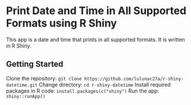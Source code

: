 # Print Date and Time in All Supported Formats using R Shiny

This app is a date and time that prints in all supported formats. It is written in R Shiny.

## Getting Started

Clone the repository: `git clone https://github.com/lulunac27a/r-shiny-datetime.git`
Change directory: `cd r-shiny-datetime`
Install required packages in R code: `install.packages(c("shiny")`
Run the app: `shiny::runApp()`